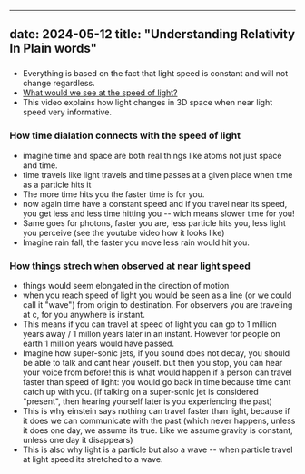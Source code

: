 
---
date: 2024-05-12
title: "Understanding Relativity In Plain words"
---

###
- Everything is based on the fact that light speed is constant and will not change regardless.
- [What would we see at the speed of light?](https://youtu.be/vFNgd3pitAI?si=Qbf2jh_dqWh1KWCC)
- This video explains how light changes in 3D space when near light speed very informative.

### How time dialation connects with the speed of light
- imagine time and space are both real things like atoms not just space and time.
- time travels like light travels and time passes at a given place when time as a particle hits it
- The more time hits you the faster time is for you.
- now again time have a constant speed and if you travel near its speed, you get less and less time hitting you -- wich means slower time for you!
- Same goes for photons, faster you are, less particle hits you, less light you perceive (see the youtube video how it looks like)
- Imagine rain fall, the faster you move less rain would hit you.

### How things strech when observed at near light speed
- things would seem elongated in the direction of motion
- when you reach speed of light you would be seen as a line (or we could call it "wave") from origin to destination. For observers you are traveling at c, for you anywhere is instant.
- This means if you can travel at speed of light you can go to 1 million years away / 1 millon years later in an instant. However for people on earth 1 million years would have passed.
- Imagine how super-sonic jets, if you sound does not decay, you should be able to talk and cant hear youself. but then you stop, you can hear your voice from before! this is what would happen if a person can travel faster than speed of light: you would go back in time because time cant catch up with you. (if talking on a super-sonic jet is considered "present", then hearing yourself later is you experiencing the past)
- This is why einstein says nothing can travel faster than light, because if it does we can communicate with the past (which never happens, unless it does one day, we assume its true. Like we assume gravity is constant, unless one day it disappears)
- This is also why light is a particle but also a wave -- when particle travel at light speed its stretched to a wave.